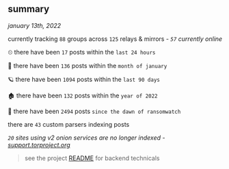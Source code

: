 
## summary
_january 13th, 2022_

currently tracking `88` groups across `125` relays & mirrors - _`57` currently online_

⏲ there have been `17` posts within the `last 24 hours`

🦈 there have been `136` posts within the `month of january`

🪐 there have been `1094` posts within the `last 90 days`

🏚 there have been `132` posts within the `year of 2022`

🦕 there have been `2494` posts `since the dawn of ransomwatch`

there are `43` custom parsers indexing posts

_`20` sites using v2 onion services are no longer indexed - [support.torproject.org](https://support.torproject.org/onionservices/v2-deprecation/)_

> see the project [README](https://github.com/thetanz/ransomwatch#ransomwatch--) for backend technicals

